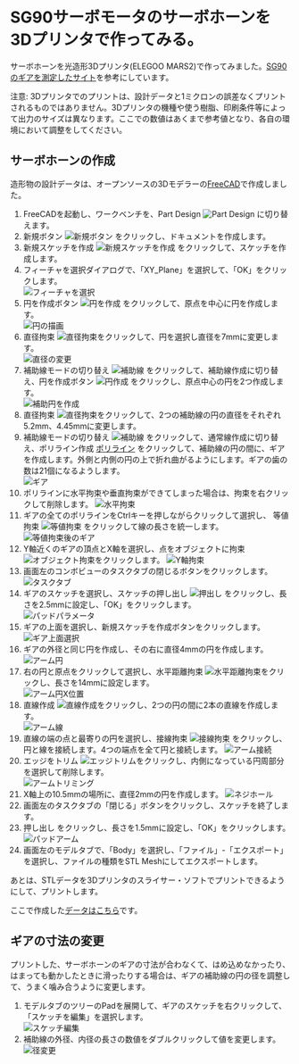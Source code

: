 # SG90サーボモータのサーボホーンを3Dプリンタで作ってみる。

サーボホーンを光造形3Dプリンタ(ELEGOO MARS2)で作ってみました。[SG90のギアを測定したサイト](https://www.robotshop.com/community/blog/show/modelling-a-servo-spline)を参考にしています。

注意: 3Dプリンタでのプリントは、設計データと1ミクロンの誤差なくプリントされるものではありません。3Dプリンタの機種や使う樹脂、印刷条件等によって出力のサイズは異なります。ここでの数値はあくまで参考値となり、各自の環境において調整をしてください。

## サーボホーンの作成

造形物の設計データは、オープンソースの3Dモデラーの[FreeCAD](https://www.freecadweb.org/?lang=ja)で作成しました。

1. FreeCADを起動し、ワークベンチを、Part Design ![Part Design](./images/part_design_icon.png) に切り替えます。
2. 新規ボタン ![新規ボタン](./images/new_document.png) をクリックし、ドキュメントを作成します。
3. 新規スケッチを作成 ![新規スケッチを作成](./images/new_sketch.png) をクリックして、スケッチを作成します。
4. フィーチャを選択ダイアログで、「XY_Plane」を選択して、「OK」をクリックします。  
    ![フィーチャを選択](./images/select_feature.png)
5. 円を作成ボタン ![円を作成]((./images/new_circle.png)) をクリックして、原点を中心に円を作成します。  
    ![円の描画](./images/new_circle_ss.png)
6. 直径拘束 ![直径拘束](./images/diameter.png)をクリックして、円を選択し直径を7mmに変更します。  
    ![直径の変更](./images/change_diameter.png)
7. 補助線モードの切り替え ![補助線](./images/toggle_construction_mode.png) をクリックして、補助線作成に切り替え、円を作成ボタン ![円作成](./images/new_construction_circle.png) をクリックし、原点中心の円を2つ作成します。  
    ![補助円を作成](images/construction_circle_ss.png)
8. 直径拘束 ![直径拘束](./images/diameter.png)をクリックして、2つの補助線の円の直径をそれぞれ5.2mm、4.45mmに変更します。
9. 補助線モードの切り替え ![補助線](./images/toggle_construction_mode.png) をクリックして、通常線作成に切り替え、ポリライン作成 [ポリライン](./images/polyline.png) をクリックして、補助線の円の間に、ギアを作成します。外側と内側の円の上で折れ曲がるようにします。ギアの歯の数は21個になるようします。  
    ![ギア](./images/gear_ss.png)
10. ポリラインに水平拘束や垂直拘束ができてしまった場合は、拘束を右クリックして削除します。
    ![水平拘束](./images/horizontal_constraint.png)
11. ギアの全てのポリラインをCtrlキーを押しながらクリックして選択し、 等値拘束 ![等値拘束](./images/equal_constraint.png) をクリックして線の長さを統一します。  
    ![等値拘束後のギア](./images/gear_equal_ss.png)
12. Y軸近くのギアの頂点とX軸を選択し、点をオブジェクトに拘束 ![オブジェクト拘束](./images/point_object_constraint.png)をクリックします。
    ![Y軸拘束](./images/gear_y_axis_constraint.png)
13. 画面左のコンボビューのタスクタブの閉じるボタンをクリックします。  
    ![タスクタブ](./images/task_tab.png)
14. ギアのスケッチを選択し、スケッチの押し出し ![押出し](./images/pad.png) をクリックし、長さを2.5mmに設定し、「OK」をクリックします。  
    ![パッドパラメータ](./images/pad_parameter.png)
15. ギアの上面を選択し、新規スケッチを作成ボタンをクリックします。  
    ![ギア上面選択](./images/select_gear_surface.png)
16. ギアの外径と同じ円を作成し、その右に直径4mmの円を作成します。  
    ![アーム円](./images/arm_circle.png)
17. 右の円と原点をクリックして選択し、水平距離拘束 ![水平距離拘束](./images/horizontal_length_constraint.png)をクリックし、長さを14mmに設定します。  
    ![アーム円X位置](./images/arm_circle_x_position.png)
18. 直線作成 ![直線作成](./images/new_line.png)をクリックし、2つの円の間に2本の直線を作成します。  
    ![アーム線](./images/arm_line.png)
19. 直線の端の点と最寄りの円を選択し、接線拘束 ![接線拘束](./images/tangent_constraint.png) をクリックし、円と線を接続します。4つの端点を全て円と接続します。
    ![アーム接続](./images/arm_connect.png)
20. エッジをトリム ![エッジトリム](./images/trim_edge.png)をクリックし、内側になっている円周部分を選択して削除します。  
    ![アームトリミング](./images/arm_triming.png)
21. X軸上の10.5mmの場所に、直径2mmの円を作成します。
    ![ネジホール](./images/bolt_hole.png)
22. 画面左のタスクタブの「閉じる」ボタンをクリックし、スケッチを終了します。
23. 押し出し をクリックし、長さを1.5mmに設定し、「OK」をクリックします。  
    ![パッドアーム](./images/pad_arm.png)
24. 画面左のモデルタブで、「Body」を選択し、「ファイル」-「エクスポート」を選択し、ファイルの種類をSTL Meshにしてエクスポートします。

あとは、STLデータを3Dプリンタのスライサー・ソフトでプリントできるようにして、プリントします。

ここで作成した[データはこちら](./data/servo_horn.FCStd)です。

## ギアの寸法の変更

プリントした、サーボホーンのギアの寸法が合わなくて、はめ込めなかったり、はまっても動かしたときに滑ったりする場合は、ギアの補助線の円の径を調整して、うまく噛み合うように変更します。

1. モデルタブのツリーのPadを展開して、ギアのスケッチを右クリックして、「スケッチを編集」を選択します。  
    ![スケッチ編集](./images/edit_sketch.png)
2. 補助線の外径、内径の長さの数値をダブルクリックして値を変更します。  
    ![径変更](./images/change_outer_diameter.png)

